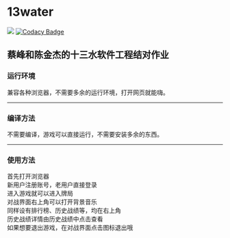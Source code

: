 # 13water
![](https://img.shields.io/badge/Hey!-Bro~-red)
[![Codacy Badge](https://api.codacy.com/project/badge/Grade/06f784b0e0f543969c50d50d7a93b4b7)](https://www.codacy.com/manual/TITIN24/13water?utm_source=github.com&amp;utm_medium=referral&amp;utm_content=TITIN24/13water&amp;utm_campaign=Badge_Grade)  
## 蔡峰和陈金杰的十三水软件工程结对作业
### 运行环境  
兼容各种浏览器，不需要多余的运行环境，打开网页就能嗨。

***

### 编译方法  
不需要编译，游戏可以直接运行，不需要安装多余的东西。

***

### 使用方法  
首先打开浏览器  
新用户注册账号，老用户直接登录  
进入游戏就可以进入牌局  
对战界面右上角可以打开背景音乐  
同样设有排行榜、历史战绩等，均在右上角  
历史战绩详情由历史战绩中点击查看  
如果想要退出游戏，在对战界面点击图标退出哦  


